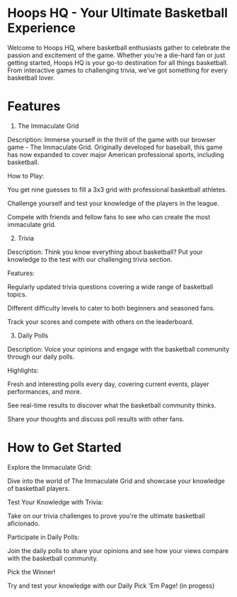 # Hoops HQ - Your Ultimate Basketball Experience

Welcome to Hoops HQ, where basketball enthusiasts gather to celebrate the passion and excitement of the game. Whether you're a die-hard fan or just getting started, Hoops HQ is your go-to destination for all things basketball. From interactive games to challenging trivia, we've got something for every basketball lover.


# Features

1. The Immaculate Grid

Description: Immerse yourself in the thrill of the game with our browser game - The Immaculate Grid. Originally developed for baseball, this game has now expanded to cover major American professional sports, including basketball.

How to Play:

You get nine guesses to fill a 3x3 grid with professional basketball athletes.

Challenge yourself and test your knowledge of the players in the league.

Compete with friends and fellow fans to see who can create the most immaculate grid.


2. Trivia

Description: Think you know everything about basketball? Put your knowledge to the test with our challenging trivia section.

Features:

Regularly updated trivia questions covering a wide range of basketball topics.

Different difficulty levels to cater to both beginners and seasoned fans.

Track your scores and compete with others on the leaderboard.

3. Daily Polls

Description: Voice your opinions and engage with the basketball community through our daily polls.

Highlights:

Fresh and interesting polls every day, covering current events, player performances, and more.

See real-time results to discover what the basketball community thinks.

Share your thoughts and discuss poll results with other fans.

# How to Get Started

Explore the Immaculate Grid:

Dive into the world of The Immaculate Grid and showcase your knowledge of basketball players.

Test Your Knowledge with Trivia:

Take on our trivia challenges to prove you're the ultimate basketball aficionado.

Participate in Daily Polls:

Join the daily polls to share your opinions and see how your views compare with the basketball community.

Pick the Winner!

Try and test your knowledge with our Daily Pick 'Em Page! (in progess)

